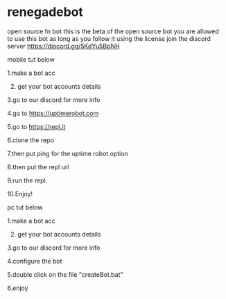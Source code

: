 # renegadebot
open source fn bot
this is the beta of the open source bot you are allowed to use this bot
as long as you follow it using the license
join the discord server https://discord.gg/5KdYu5BpNH



mobile tut below

1.make a bot acc

2. get your bot accounts details

3.go to our discord for more info

4.go to https://uptimerobot.com

5.go to https://repl.it

6.clone the repo

7.then put ping for the uptime robot option

8.then put the repl url

9.run the repl.

10.Enjoy!


pc tut below


1.make a bot acc

2. get your bot accounts details

3.go to our discord for more info

4.configure the bot

5.double click on the file "createBot.bat"

6.enjoy
